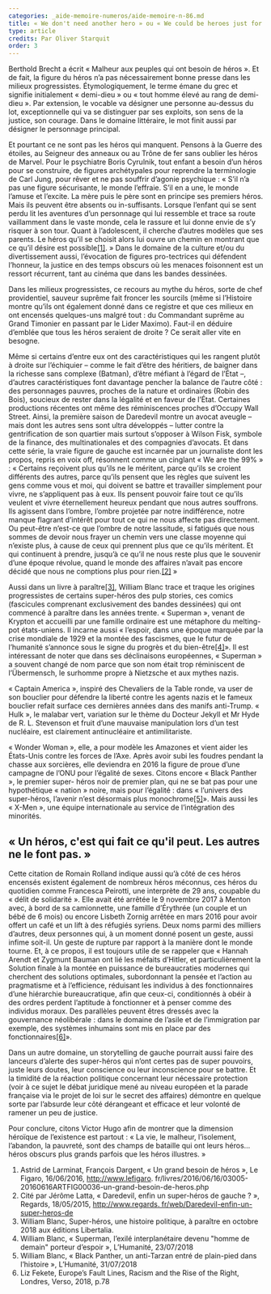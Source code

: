 ```yaml
---
categories: _aide-memoire-numeros/aide-memoire-n-86.md
title: « We don't need another hero » ou « We could be heroes just for one day
type: article
credits: Par Oliver Starquit
order: 3
---
```

Berthold Brecht a écrit « Malheur aux peuples qui ont besoin de héros ». Et de fait, la figure du héros n’a pas nécessairement bonne presse dans les milieux progressistes. Étymologiquement, le terme émane du grec et signifie initialement « demi-dieu » ou « tout homme élevé au rang de demi-dieu ». Par extension, le vocable va désigner une personne au-dessus du lot, exceptionnelle qui va se distinguer par ses exploits, son sens de la justice, son courage. Dans le domaine littéraire, le mot finit aussi par désigner le personnage principal. 

Et pourtant ce ne sont pas les héros qui manquent.
 Pensons à la Guerre des étoiles, au Seigneur des anneaux ou au Trône de fer sans oublier les héros de Marvel. Pour le psychiatre Boris Cyrulnik, tout enfant a besoin d’un héros pour se construire, de figures archétypales pour reprendre la terminologie de Carl Jung, pour rêver et ne pas souffrir d’agonie psychique : « S’il n’a pas une figure sécurisante, le monde l’effraie. S’il en a une, le monde l’amuse et l’excite. La mère puis le père sont en principe ses premiers héros. Mais ils peuvent être absents ou in-suffisants. Lorsque l’enfant qui se sent perdu lit les aventures d’un personnage qui lui ressemble et trace
 sa route vaillamment dans le vaste monde, cela le
 rassure et lui donne envie de s’y risquer à son tour. Quant à l’adolescent, il cherche d’autres modèles que ses parents. Le héros qu’il se choisit alors lui ouvre un chemin en montrant que ce qu’il désire est possible[[1]](#footnote-1). » Dans le domaine de la culture et/ou du divertissement aussi, l’évocation de figures pro-tectrices qui défendent l’honneur, la justice en des temps obscurs où les menaces foisonnent est un ressort récurrent, tant au cinéma que dans les bandes dessinées.

Dans les milieux progressistes,  ce  recours  au  mythe  du héros, sorte de chef providentiel, sauveur suprême fait froncer les sourcils (même si l’Histoire montre  qu’ils ont également donné dans ce registre et que ces milieux en ont encensés quelques-uns malgré tout : du Commandant suprême au Grand Timonier en passant par le Lider Maximo). Faut-il en déduire d’emblée que tous les héros seraient de droite ? Ce serait aller vite en besogne.

Même si certains d’entre eux ont des caractéristiques qui les rangent plutôt à droite sur l’échiquier – comme  le fait d’être des héritiers, de baigner dans la richesse sans  complexe  (Batman),  d’être  méfiant   à   l’égard   de l’État –, d’autres caractéristiques font davantage pencher la balance de l’autre côté : des personnages pauvres, proches de la nature et ordinaires (Robin des Bois), soucieux de rester dans la légalité et en faveur    de l’État. Certaines productions récentes ont même des réminiscences proches d’Occupy Wall Street. Ainsi, la première saison de Daredevil montre un avocat aveugle
 – mais dont les autres sens sont ultra développés – lutter contre la gentrification de son quartier mais surtout s’opposer à Wilson Fisk, symbole de la finance, des multinationales et des compagnies d’avocats. Et dans cette série, la vraie figure de gauche est incarnée par un journaliste dont les propos, repris en voix off, résonnent
 comme un cinglant « We are the 99% » : « Certains reçoivent plus qu’ils ne le méritent, parce qu’ils se croient différents des autres, parce qu’ils pensent que  les règles que suivent les gens comme vous et moi, qui doivent se battre et travailler simplement pour vivre, ne s’appliquent pas à eux. Ils pensent pouvoir faire tout ce qu’ils veulent et vivre éternellement heureux pendant que nous autres souffrons. Ils agissent dans l’ombre, l’ombre projetée par notre indifférence, notre manque flagrant d’intérêt pour tout ce qui ne nous affecte pas directement. Ou peut-être n’est-ce que l’ombre de notre lassitude, si fatigués que nous sommes de devoir nous frayer un chemin vers une classe moyenne qui n’existe plus, à cause de ceux qui prennent plus que ce qu’ils méritent. Et qui continuent à prendre, jusqu’à ce qu’il ne nous reste plus que le souvenir d’une époque révolue, quand le monde des affaires n’avait pas encore décidé que nous ne comptions plus pour rien.[[2]](#footnote-2) »

Aussi dans un livre à paraître[[3]](#footnote-3), William Blanc trace et traque les origines progressistes de certains super-héros des pulp stories, ces comics (fascicules comprenant exclusivement des bandes dessinées) qui ont commencé à paraître dans les années trente. « Superman », venant de Krypton et accueilli par une famille  ordinaire  est  une métaphore du melting-pot états-uniens. Il incarne aussi « l’espoir, dans une époque marquée par la crise
 mondiale de 1929 et la montée des fascismes, que le futur de l’humanité s’annonce sous le signe du progrès  et du bien-être[[4]](#footnote-4)». Il est intéressant de noter que dans  ses déclinaisons européennes, « Superman » a souvent changé de nom parce que son nom était trop réminiscent de l’Übermensch, le surhomme propre à Nietzsche et aux mythes nazis.

« Captain America  »,  inspiré  des  Chevaliers  de  la Table ronde,  va  user  de  son  bouclier  pour  défendre  la liberté contre les agents nazis et le fameux bouclier refait surface ces dernières années dans des manifs anti-Trump.  «  Hulk  »,  le   malabar   vert,   variation   sur le thème du Docteur Jekyll et Mr Hyde de R. L. Stevenson et fruit d’une mauvaise manipulation lors d’un test nucléaire, est clairement antinucléaire et antimilitariste.

« Wonder Woman  », elle, a pour modèle les Amazones  et vient aider les États-Unis contre les forces de l’Axe. Après avoir subi les foudres pendant la chasse aux sorcières, elle deviendra en 2016 la figure de proue d’une campagne de l’ONU pour  l’égalité  de  sexes. Citons encore « Black Panther », le premier  super-  héros noir de premier plan, qui ne se bat pas pour une hypothétique « nation » noire, mais pour l’égalité : dans
 « l’univers des super-héros, l’avenir n’est désormais plus monochrome[[5]](#footnote-5)». Mais aussi les « X-Men », une équipe internationale au service de l’intégration des minorités.

## « Un héros, c'est qui fait ce qu'il peut. Les autres ne le font pas. »


Cette citation de Romain Rolland indique aussi qu’à côté  de  ces  héros encensés existent également de  nombreux   héros   méconnus, ces héros du quotidien comme Francesca Peirotti, une  interprète de 29 ans, coupable du « délit de solidarité ».  Elle  avait  été  arrêtée le 9 novembre  2017  à  Menton avec, à bord  de  sa  camionnette, une famille d’Érythrée (un couple
 et un bébé de 6 mois) ou encore
 Lisbeth Zornig arrêtée en mars 2016 pour avoir offert un café et un lift à des réfugiés syriens. Deux noms parmi des milliers d’autres, deux personnes qui, à un moment donné posent un geste,  aussi  infime  soit-il.  Un geste de rupture par rapport à la manière dont le monde tourne. Et, à ce propos, il est toujours utile de se rappeler que « Hannah Arendt et Zygmunt Bauman ont lié les méfaits d’Hitler, et particulièrement la Solution finale à la montée en puissance de bureaucraties
 modernes qui cherchent des solutions optimales, subordonnant la pensée et l’action au pragmatisme et à l’efficience, réduisant les individus à des fonctionnaires d’une hiérarchie bureaucratique, afin que ceux-ci,
 conditionnés à obéir à des ordres perdent l’aptitude à fonctionner et à penser comme des individus moraux. Des  parallèles  peuvent êtres dressés avec la gouvernance néolibérale : dans le domaine de l’asile et de l’immigration par exemple, des systèmes inhumains sont mis en place par des fonctionnaires[[6]](#footnote-6)».


Dans un autre domaine, un storytelling de gauche pourrait aussi faire des lanceurs d’alerte des super-héros qui n’ont certes pas de super pouvoirs, juste leurs doutes, leur conscience ou leur inconscience pour se battre. Et la timidité de la réaction politique concernant leur nécessaire protection (voir à ce sujet le débat juridique mené au niveau européen et la parade française via le projet de loi sur le secret des affaires) démontre en quelque sorte par l’absurde leur côté dérangeant et efficace et leur volonté de ramener  un peu de justice.

 

Pour conclure, citons Victor Hugo afin de montrer que   la dimension héroïque de l’existence est partout : « La vie, le malheur,  l’isolement,  l’abandon,  la  pauvreté, sont des champs de bataille qui ont leurs héros… héros obscurs plus grands parfois que les héros illustres. »



1. Astrid de Larminat, François Dargent, « Un grand besoin  de héros », Le Figaro, 16/06/2016, http://www.lefigaro. fr/livres/2016/06/16/03005-20160616ARTFIG00036-un-grand-besoin-de-heros.php
2. Cité par Jérôme Latta, « Daredevil, enfin un super-héros  de gauche ? », Regards, 18/05/2015, [http://www.regards. fr/web/Daredevil-enfin-un-super-heros-de](http://www.regards.fr/web/Daredevil-enfin-un-super-heros-de)
3. William Blanc, Super-héros, une histoire politique, à paraître en octobre 2018 aux éditions Libertalia.
4. William Blanc, « Superman, l’exilé interplanétaire devenu "homme de demain" porteur d’espoir », L’Humanité, 23/07/2018
5. William Blanc, « Black Panther, un anti-Tarzan entré de plain-pied dans l’histoire », L’Humanité, 31/07/2018
6. Liz Fekete, Europe’s Fault Lines, Racism and the Rise of the Right, Londres, Verso, 2018, p.78
